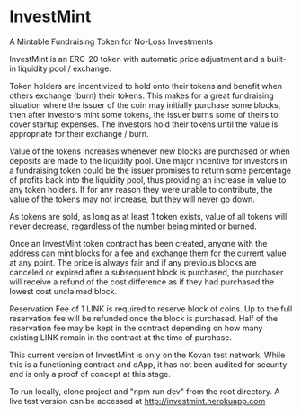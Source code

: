 # InvestMint

A Mintable Fundraising Token for No-Loss Investments

InvestMint is an ERC-20 token with automatic price adjustment and a built-in liquidity pool / exchange.

Token holders are incentivized to hold onto their tokens and benefit when others exchange (burn) their tokens. This makes for a great fundraising situation where the issuer of the coin may initially purchase some blocks, then after investors mint some tokens, the issuer burns some of theirs to cover startup expenses. The investors hold their tokens until the value is appropriate for their exchange / burn.

Value of the tokens increases whenever new blocks are purchased or when deposits are made to the liquidity pool. One major incentive for investors in a fundraising token could be the issuer promises to return some percentage of profits back into the liquidity pool, thus providing an increase in value to any token holders. If for any reason they were unable to contribute, the value of the tokens may not increase, but they will never go down.

As tokens are sold, as long as at least 1 token exists, value of all tokens will never decrease, regardless of the number being minted or burned.

Once an InvestMint token contract has been created, anyone with the address can mint blocks for a fee and exchange them for the current value at any point. The price is always fair and if any previous blocks are canceled or expired after a subsequent block is purchased, the purchaser will receive a refund of the cost difference as if they had purchased the lowest cost unclaimed block.

Reservation Fee of 1 LINK is required to reserve block of coins. Up to the full reservation fee will be refunded once the block is purchased. Half of the reservation fee may be kept in the contract depending on how many existing LINK remain in the contract at the time of purchase.

This current version of InvestMint is only on the Kovan test network. While this is a functioning contract and dApp, it has not been audited for security and is only a proof of concept at this stage.

To run locally, clone project and "npm run dev" from the root directory. A live test version can be accessed at http://investmint.herokuapp.com
